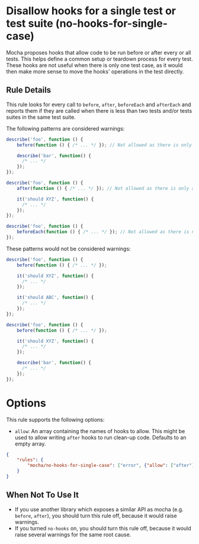 # Disallow hooks for a single test or test suite (no-hooks-for-single-case)

Mocha proposes hooks that allow code to be run before or after every or all tests. This helps define a common setup or teardown process for every test. These hooks are not useful when there is only one test case, as it would then make more sense to move the hooks' operations in the test directly.

## Rule Details

This rule looks for every call to `before`, `after`, `beforeEach` and `afterEach` and reports them if they are called when there is less than two tests and/or tests suites in the same test suite.

The following patterns are considered warnings:

```js
describe('foo', function () {
    before(function () { /* ... */ }); // Not allowed as there is only a test suite next to this hook.

    describe('bar', function() {
      /* ... */
    });
});

describe('foo', function () {
    after(function () { /* ... */ }); // Not allowed as there is only a test case next to this hook.

    it('should XYZ', function() {
      /* ... */
    });
});

describe('foo', function () {
    beforeEach(function () { /* ... */ }); // Not allowed as there is no test suites or cases next to this hook.
});
```

These patterns would not be considered warnings:

```js
describe('foo', function () {
    before(function () { /* ... */ });

    it('should XYZ', function() {
      /* ... */
    });

    it('should ABC', function() {
      /* ... */
    });
});

describe('foo', function () {
    before(function () { /* ... */ });

    it('should XYZ', function() {
      /* ... */
    });

    describe('bar', function() {
      /* ... */
    });
});
```

# Options

This rule supports the following options:

* `allow`: An array containing the names of hooks to allow. This might be used to allow writing `after` hooks to run clean-up code. Defaults to an empty array.

```json
{
    "rules": {
        "mocha/no-hooks-for-single-case": ["error", {"allow": ["after"]}]
    }
}
```

## When Not To Use It

* If you use another library which exposes a similar API as mocha (e.g. `before`, `after`), you should turn this rule off, because it would raise warnings.
* If you turned `no-hooks` on, you should turn this rule off, because it would raise several warnings for the same root cause.
